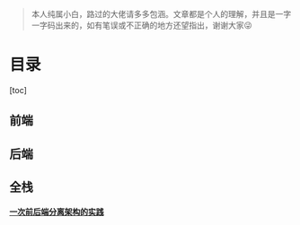 > 本人纯属小白，路过的大佬请多多包涵。文章都是个人的理解，并且是一字一字码出来的，如有笔误或不正确的地方还望指出，谢谢大家:stuck_out_tongue_winking_eye:

# 目录

[toc]

## 前端

## 后端

## 全栈

#### [一次前后端分离架构的实践](fullstack/一次前后端分离架构的实践.md)
